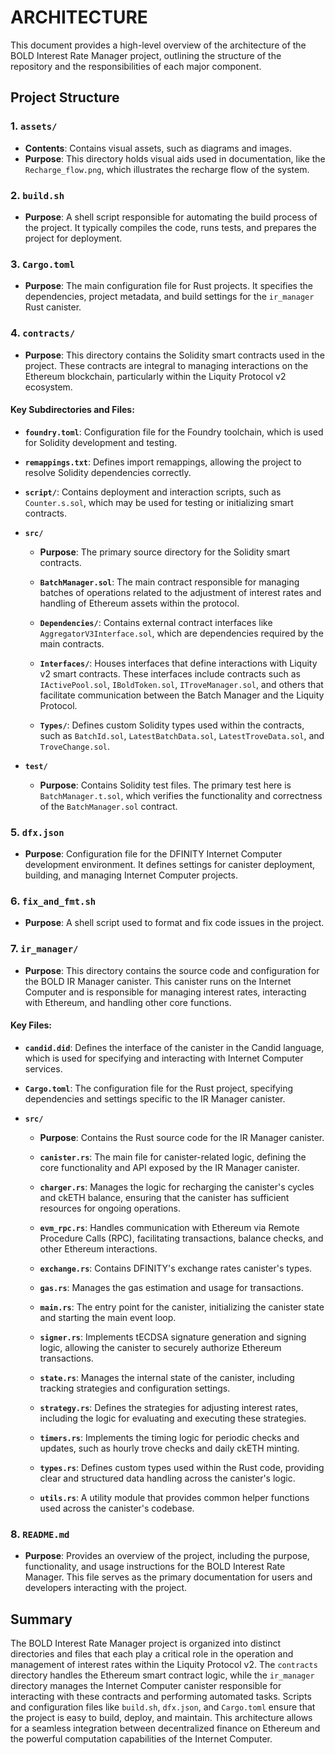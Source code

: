 # ARCHITECTURE

This document provides a high-level overview of the architecture of the BOLD Interest Rate Manager project, outlining the structure of the repository and the responsibilities of each major component.

## Project Structure

### 1. `assets/`
- **Contents**: Contains visual assets, such as diagrams and images.
- **Purpose**: This directory holds visual aids used in documentation, like the `Recharge_flow.png`, which illustrates the recharge flow of the system.

### 2. `build.sh`
- **Purpose**: A shell script responsible for automating the build process of the project. It typically compiles the code, runs tests, and prepares the project for deployment.

### 3. `Cargo.toml`
- **Purpose**: The main configuration file for Rust projects. It specifies the dependencies, project metadata, and build settings for the `ir_manager` Rust canister.

### 4. `contracts/`
- **Purpose**: This directory contains the Solidity smart contracts used in the project. These contracts are integral to managing interactions on the Ethereum blockchain, particularly within the Liquity Protocol v2 ecosystem.

#### Key Subdirectories and Files:
- **`foundry.toml`**: Configuration file for the Foundry toolchain, which is used for Solidity development and testing.
- **`remappings.txt`**: Defines import remappings, allowing the project to resolve Solidity dependencies correctly.
- **`script/`**: Contains deployment and interaction scripts, such as `Counter.s.sol`, which may be used for testing or initializing smart contracts.
  
- **`src/`**
    - **Purpose**: The primary source directory for the Solidity smart contracts.
  
    - **`BatchManager.sol`**: The main contract responsible for managing batches of operations related to the adjustment of interest rates and handling of Ethereum assets within the protocol.
    - **`Dependencies/`**: Contains external contract interfaces like `AggregatorV3Interface.sol`, which are dependencies required by the main contracts.
    - **`Interfaces/`**: Houses interfaces that define interactions with Liquity v2 smart contracts. These interfaces include contracts such as `IActivePool.sol`, `IBoldToken.sol`, `ITroveManager.sol`, and others that facilitate communication between the Batch Manager and the Liquity Protocol.
    - **`Types/`**: Defines custom Solidity types used within the contracts, such as `BatchId.sol`, `LatestBatchData.sol`, `LatestTroveData.sol`, and `TroveChange.sol`.

- **`test/`**
    - **Purpose**: Contains Solidity test files. The primary test here is `BatchManager.t.sol`, which verifies the functionality and correctness of the `BatchManager.sol` contract.

### 5. `dfx.json`
- **Purpose**: Configuration file for the DFINITY Internet Computer development environment. It defines settings for canister deployment, building, and managing Internet Computer projects.

### 6. `fix_and_fmt.sh`
- **Purpose**: A shell script used to format and fix code issues in the project.

### 7. `ir_manager/`
- **Purpose**: This directory contains the source code and configuration for the BOLD IR Manager canister. This canister runs on the Internet Computer and is responsible for managing interest rates, interacting with Ethereum, and handling other core functions.

#### Key Files:
- **`candid.did`**: Defines the interface of the canister in the Candid language, which is used for specifying and interacting with Internet Computer services.
- **`Cargo.toml`**: The configuration file for the Rust project, specifying dependencies and settings specific to the IR Manager canister.
  
- **`src/`**
    - **Purpose**: Contains the Rust source code for the IR Manager canister.

    - **`canister.rs`**: The main file for canister-related logic, defining the core functionality and API exposed by the IR Manager canister.
    - **`charger.rs`**: Manages the logic for recharging the canister's cycles and ckETH balance, ensuring that the canister has sufficient resources for ongoing operations.
    - **`evm_rpc.rs`**: Handles communication with Ethereum via Remote Procedure Calls (RPC), facilitating transactions, balance checks, and other Ethereum interactions.
    - **`exchange.rs`**: Contains DFINITY's exchange rates canister's types.
    - **`gas.rs`**: Manages the gas estimation and usage for transactions.
    - **`main.rs`**: The entry point for the canister, initializing the canister state and starting the main event loop.
    - **`signer.rs`**: Implements tECDSA signature generation and signing logic, allowing the canister to securely authorize Ethereum transactions.
    - **`state.rs`**: Manages the internal state of the canister, including tracking strategies and configuration settings.
    - **`strategy.rs`**: Defines the strategies for adjusting interest rates, including the logic for evaluating and executing these strategies.
    - **`timers.rs`**: Implements the timing logic for periodic checks and updates, such as hourly trove checks and daily ckETH minting.
    - **`types.rs`**: Defines custom types used within the Rust code, providing clear and structured data handling across the canister's logic.
    - **`utils.rs`**: A utility module that provides common helper functions used across the canister's codebase.

### 8. `README.md`
- **Purpose**: Provides an overview of the project, including the purpose, functionality, and usage instructions for the BOLD Interest Rate Manager. This file serves as the primary documentation for users and developers interacting with the project.

## Summary

The BOLD Interest Rate Manager project is organized into distinct directories and files that each play a critical role in the operation and management of interest rates within the Liquity Protocol v2. The `contracts` directory handles the Ethereum smart contract logic, while the `ir_manager` directory manages the Internet Computer canister responsible for interacting with these contracts and performing automated tasks. Scripts and configuration files like `build.sh`, `dfx.json`, and `Cargo.toml` ensure that the project is easy to build, deploy, and maintain. This architecture allows for a seamless integration between decentralized finance on Ethereum and the powerful computation capabilities of the Internet Computer.